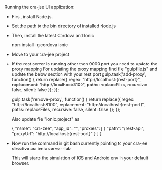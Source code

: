 Running the cra-jee UI application: 

- First, install Node.js. 
- Set the path to the bin directory of installed Node.js
- Then, install the latest Cordova and Ionic
  
  npm install -g cordova ionic
  
- Move to your cra-jee project
- If the rest server is running other then 9090 port you need to update the proxy mapping
  For updating the proxy mapping find file "gulpfile.js" and update the below section with your rest port
  gulp.task('add-proxy', function() {
	return replace({
                   regex: "http://localhost:{rest-port}",
                   replacement: "http://localhost:8100",
                   paths: replaceFiles,
                   recursive: false,
                   silent: false
                 });
	});

	gulp.task('remove-proxy', function() {
	  return replace({
					   regex: "http://localhost:8100",
					   replacement: "http://localhost:{rest-port}",
					   paths: replaceFiles,
					   recursive: false,
					   silent: false
					 });
	});

	Also update file "ionic.project" as
	
	{
	  "name": "cra-zee",
	  "app_id": "",
	   "proxies": [
		  {
			"path": "/rest-api",
			"proxyUrl": "http://localhost:{rest-port}"
		  }
		]
	}
	
- Now run the command in git bash currently pointing to your cra-jee directive as:
  ionic serve --lab
  
  This will starts the simulation of IOS and Android env in your default browser.